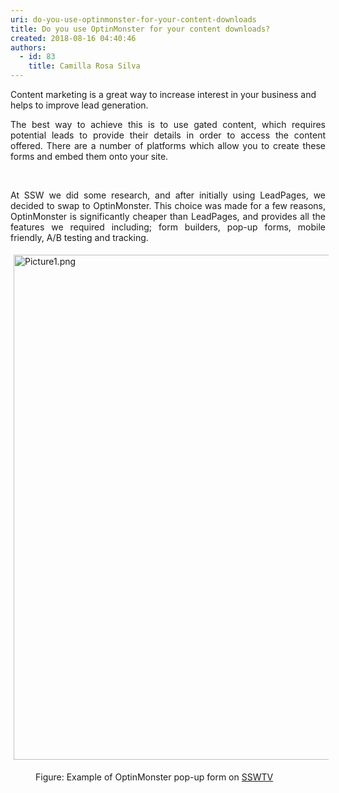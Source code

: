 ```yaml
---
uri: do-you-use-optinmonster-for-your-content-downloads
title: Do you use OptinMonster for your content downloads?
created: 2018-08-16 04:40:46
authors:
  - id: 83
    title: Camilla Rosa Silva
---
```





<span class='intro'> Content marketing is a great way to increase interest in your business and helps to improve lead generation.<br> </span>

<p style="text-align&#58;justify;">The best way to achieve this is to use gated content, which requires potential leads to provide their details in order to access the content offered. There are a number of platforms which allow you to create these forms and embed them onto your site.</p><p style="text-align&#58;justify;">&#160;</p><p style="text-align&#58;justify;">At SSW we did some research, and after initially using LeadPages, we decided to swap to OptinMonster. This choice was made for a few reasons, OptinMonster is significantly cheaper than LeadPages, and provides all the features we required including; form builders, pop-up forms, mobile friendly, A/B testing and tracking. &#160;<br></p><dl class="ssw15-rteElement-ImageArea"><img src="/SiteAssets/do-you-use-optinmonster-for-your-content-downloads/Picture1.png" alt="Picture1.png" style="margin&#58;5px;width&#58;808px;" /></dl><dd class="ssw15-rteElement-FigureNormal">Figure&#58; Example of OptinMonster pop-up form on <a href="https&#58;//tv.ssw.com/">SSWTV </a><br></dd>


